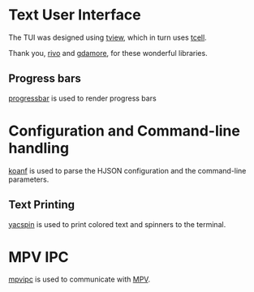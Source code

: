 # Text User Interface
The TUI was designed using [tview](https://www.github.com/rivo/tview),  which in turn uses [tcell](https://www.github.com/gdamore/tcell).

Thank you, [rivo](https://www.github.com/rivo) and [gdamore](https://www.github.com/gdamore), for these wonderful libraries.

## Progress bars
[progressbar](https://www.github.com/schollz/progressbar) is used to render progress bars

# Configuration and Command-line handling
[koanf](https://www.github.com/knadh/koanf) is used to parse the HJSON configuration and the command-line parameters.

## Text Printing
[yacspin](https://www.github.com/theckman/yacspin) is used to print colored text and spinners to the terminal.

# MPV IPC
[mpvipc](https://github.com/dexterlb/mpvipc) is used to communicate with [MPV](https://mpv.io).
